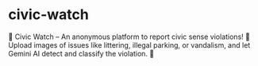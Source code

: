 # civic-watch
🚨 Civic Watch – An anonymous platform to report civic sense violations! 📸 Upload images of issues like littering, illegal parking, or vandalism, and let Gemini AI detect and classify the violation. 🚀
